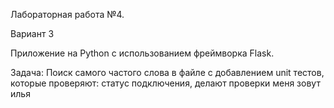 Лабораторная работа №4.

Вариант 3

Приложение на Python с использованием фреймворка Flask.

Задача: Поиск самого частого слова в файле с добавлением unit тестов, которые проверяют: статус подключения, делают проверки
меня зовут илья

